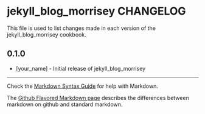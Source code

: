 jekyll_blog_morrisey CHANGELOG
=============================

This file is used to list changes made in each version of the jekyll_blog_morrisey cookbook.

0.1.0
-----
- [your_name] - Initial release of jekyll_blog_morrisey

- - -
Check the [Markdown Syntax Guide](http://daringfireball.net/projects/markdown/syntax) for help with Markdown.

The [Github Flavored Markdown page](http://github.github.com/github-flavored-markdown/) describes the differences between markdown on github and standard markdown.
